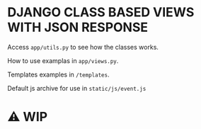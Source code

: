 # DJANGO CLASS BASED VIEWS WITH JSON RESPONSE

Access ``app/utils.py`` to see how the classes works. 

How to use examplas in ``app/views.py``.

Templates examples in ``/templates``.

Default js archive for use in ``static/js/event.js``

# ⚠️ WIP
